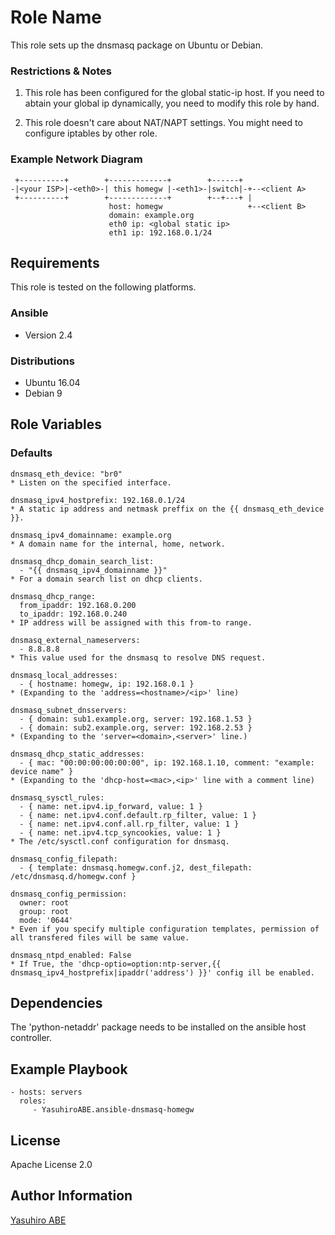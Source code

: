 Role Name
=========

This role sets up the dnsmasq package on Ubuntu or Debian.

### Restrictions & Notes
1. This role has been configured for the global static-ip host.
If you need to abtain your global ip dynamically, you need to modify this role by hand.

2. This role doesn't care about NAT/NAPT settings.
You might need to configure iptables by other role.

### Example Network Diagram

     +----------+        +-------------+        +------+
    -|<your ISP>|-<eth0>-| this homegw |-<eth1>-|switch|-+--<client A>
     +----------+        +-------------+        +--+---+ |
                          host: homegw                   +--<client B>
                          domain: example.org
						  eth0 ip: <global static ip>
						  eth1 ip: 192.168.0.1/24

Requirements
------------

This role is tested on the following platforms.

### Ansible
- Version 2.4

### Distributions
- Ubuntu 16.04
- Debian 9


Role Variables
--------------

### Defaults
	dnsmasq_eth_device: "br0"
	* Listen on the specified interface.

	dnsmasq_ipv4_hostprefix: 192.168.0.1/24
	* A static ip address and netmask preffix on the {{ dnsmasq_eth_device }}.

	dnsmasq_ipv4_domainname: example.org
	* A domain name for the internal, home, network.

	dnsmasq_dhcp_domain_search_list:
	  - "{{ dnsmasq_ipv4_domainname }}"
	* For a domain search list on dhcp clients.

	dnsmasq_dhcp_range:
	  from_ipaddr: 192.168.0.200
	  to_ipaddr: 192.168.0.240
	* IP address will be assigned with this from-to range.

	dnsmasq_external_nameservers:
	  - 8.8.8.8
	* This value used for the dnsmasq to resolve DNS request.

	dnsmasq_local_addresses:
	  - { hostname: homegw, ip: 192.168.0.1 }
	* (Expanding to the 'address=<hostname>/<ip>' line)

	dnsmasq_subnet_dnsservers:
	  - { domain: sub1.example.org, server: 192.168.1.53 }
	  - { domain: sub2.example.org, server: 192.168.2.53 }
	* (Expanding to the 'server=<domain>,<server>' line.)

	dnsmasq_dhcp_static_addresses:
	  - { mac: "00:00:00:00:00:00", ip: 192.168.1.10, comment: "example: device name" }
	* (Expanding to the 'dhcp-host=<mac>,<ip>' line with a comment line)

	dnsmasq_sysctl_rules:
	  - { name: net.ipv4.ip_forward, value: 1 }
	  - { name: net.ipv4.conf.default.rp_filter, value: 1 }
	  - { name: net.ipv4.conf.all.rp_filter, value: 1 }
	  - { name: net.ipv4.tcp_syncookies, value: 1 }
	* The /etc/sysctl.conf configuration for dnsmasq.

	dnsmasq_config_filepath:
	  - { template: dnsmasq.homegw.conf.j2, dest_filepath: /etc/dnsmasq.d/homegw.conf }

	dnsmasq_config_permission:
	  owner: root
	  group: root
	  mode: '0644'
	* Even if you specify multiple configuration templates, permission of all transfered files will be same value.

	dnsmasq_ntpd_enabled: False
	* If True, the 'dhcp-optio=option:ntp-server,{{ dnsmasq_ipv4_hostprefix|ipaddr('address') }}' config ill be enabled.

Dependencies
------------

The 'python-netaddr' package needs to be installed on the ansible host controller.

Example Playbook
----------------

    - hosts: servers
      roles:
         - YasuhiroABE.ansible-dnsmasq-homegw

License
-------

Apache License 2.0

Author Information
------------------

[Yasuhiro ABE](http://www.yasundial.org/foaf.xml)
